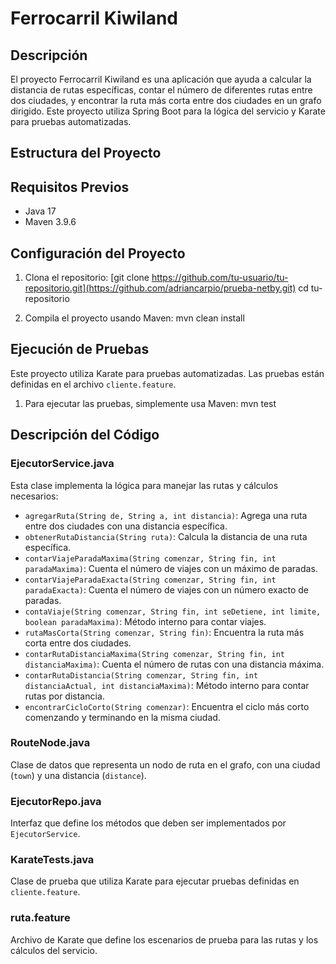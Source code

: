 # Ferrocarril Kiwiland

## Descripción

El proyecto Ferrocarril Kiwiland es una aplicación que ayuda a calcular la distancia de rutas específicas, contar el número de diferentes rutas entre dos ciudades, y encontrar la ruta más corta entre dos ciudades en un grafo dirigido. Este proyecto utiliza Spring Boot para la lógica del servicio y Karate para pruebas automatizadas.

## Estructura del Proyecto


## Requisitos Previos

- Java 17
- Maven 3.9.6

## Configuración del Proyecto

1. Clona el repositorio:
    [git clone https://github.com/tu-usuario/tu-repositorio.git](https://github.com/adriancarpio/prueba-netby.git)
    cd tu-repositorio

2. Compila el proyecto usando Maven:
    mvn clean install

## Ejecución de Pruebas

Este proyecto utiliza Karate para pruebas automatizadas. Las pruebas están definidas en el archivo `cliente.feature`.

1. Para ejecutar las pruebas, simplemente usa Maven:
    mvn test

## Descripción del Código

### EjecutorService.java

Esta clase implementa la lógica para manejar las rutas y cálculos necesarios:

- `agregarRuta(String de, String a, int distancia)`: Agrega una ruta entre dos ciudades con una distancia específica.
- `obtenerRutaDistancia(String ruta)`: Calcula la distancia de una ruta específica.
- `contarViajeParadaMaxima(String comenzar, String fin, int paradaMaxima)`: Cuenta el número de viajes con un máximo de paradas.
- `contarViajeParadaExacta(String comenzar, String fin, int paradaExacta)`: Cuenta el número de viajes con un número exacto de paradas.
- `contaViaje(String comenzar, String fin, int seDetiene, int limite, boolean paradaMaxima)`: Método interno para contar viajes.
- `rutaMasCorta(String comenzar, String fin)`: Encuentra la ruta más corta entre dos ciudades.
- `contarRutaDistanciaMaxima(String comenzar, String fin, int distanciaMaxima)`: Cuenta el número de rutas con una distancia máxima.
- `contarRutaDistancia(String comenzar, String fin, int distanciaActual, int distanciaMaxima)`: Método interno para contar rutas por distancia.
- `encontrarCicloCorto(String comenzar)`: Encuentra el ciclo más corto comenzando y terminando en la misma ciudad.

### RouteNode.java

Clase de datos que representa un nodo de ruta en el grafo, con una ciudad (`town`) y una distancia (`distance`).

### EjecutorRepo.java

Interfaz que define los métodos que deben ser implementados por `EjecutorService`.

### KarateTests.java

Clase de prueba que utiliza Karate para ejecutar pruebas definidas en `cliente.feature`.

### ruta.feature

Archivo de Karate que define los escenarios de prueba para las rutas y los cálculos del servicio.
